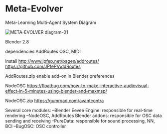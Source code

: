 # Meta-Evolver

Meta-Learning Multi-Agent System Diagram

![META-EVOLVER diagram-01](https://user-images.githubusercontent.com/34107769/105088631-6fadef00-5a9c-11eb-96ed-9cda810b906e.jpg)

Blender 2.8

dependencies
AddRoutes
OSC, MIDI

install 
http://www.jpfep.net/pages/addroutes/
https://github.com/JPfeP/AddRoutes

AddRoutes.zip
enable add-on in Blender preferences

NodeOSC
https://floatbug.com/how-to-make-interactive-audiovisual-effect-in-5-minutes-using-blender-and-maxmsp/

NodeOSC.zip
https://gumroad.com/avantcontra


Several core modules:
–Blender Eevee Engine: responsible for real-time rendering
–NodeOSC, AddRoutes Blender addons: responsible for OSC data sending and receiving
–PureData: responsible for sound processing, NN, BCI
–BugOSC: OSC controller
